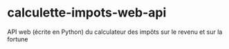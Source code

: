 # calculette-impots-web-api
API web (écrite en Python) du calculateur des impôts sur le revenu et sur la fortune
